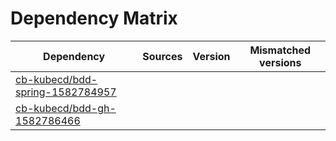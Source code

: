 # Dependency Matrix

Dependency | Sources | Version | Mismatched versions
---------- | ------- | ------- | -------------------
[cb-kubecd/bdd-spring-1582784957](https://github.com/cb-kubecd/bdd-spring-1582784957.git) |  | []() | 
[cb-kubecd/bdd-gh-1582786466](https://github.com/cb-kubecd/bdd-gh-1582786466.git) |  | []() | 
